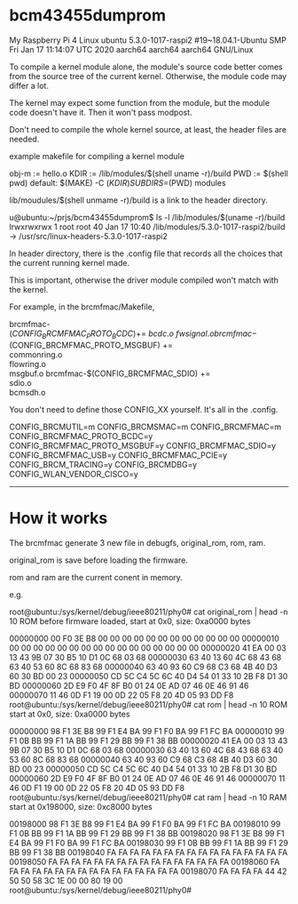 # bcm43455dumprom

My Raspberry Pi 4
Linux ubuntu 5.3.0-1017-raspi2 #19~18.04.1-Ubuntu SMP Fri Jan 17 11:14:07 UTC 2020 aarch64 aarch64 aarch64 GNU/Linux

To compile a kernel module alone, the module's source code better comes from the source tree of the current kernel.
Otherwise, the module code may differ a lot.

The kernel may expect some function from the module, but the module code doesn't have it. Then it won't pass
modpost.

Don't need to compile the whole kernel source, at least, the header files are needed.

example makefile for compiling a kernel module

obj-m := hello.o
KDIR := /lib/modules/$(shell uname -r)/build
PWD := $(shell pwd)
default:
        $(MAKE) -C $(KDIR) SUBDIRS=$(PWD) modules 


lib/moudules/$(shell unmame -r)/build is a link to the header directory.

u@ubuntu:~/prjs/bcm43455dumprom$ ls -l /lib/modules/$(uname -r)/build
lrwxrwxrwx 1 root root 40 Jan 17 10:40 /lib/modules/5.3.0-1017-raspi2/build -> /usr/src/linux-headers-5.3.0-1017-raspi2

In header directory, there is the .config file that records all the choices that the current running kernel made.

This is important, otherwise the driver module compiled won't match with the kernel.

For example, in the brcmfmac/Makefile,

brcmfmac-$(CONFIG_BRCMFMAC_PROTO_BCDC) += \
		bcdc.o \
		fwsignal.o
brcmfmac-$(CONFIG_BRCMFMAC_PROTO_MSGBUF) += \
		commonring.o \
		flowring.o \
		msgbuf.o
brcmfmac-$(CONFIG_BRCMFMAC_SDIO) += \
		sdio.o \
		bcmsdh.o

You don't need to define those  CONFIG_XX yourself. It's all in the .config.

CONFIG_BRCMUTIL=m
CONFIG_BRCMSMAC=m
CONFIG_BRCMFMAC=m
CONFIG_BRCMFMAC_PROTO_BCDC=y
CONFIG_BRCMFMAC_PROTO_MSGBUF=y
CONFIG_BRCMFMAC_SDIO=y
CONFIG_BRCMFMAC_USB=y
CONFIG_BRCMFMAC_PCIE=y
CONFIG_BRCM_TRACING=y
CONFIG_BRCMDBG=y
CONFIG_WLAN_VENDOR_CISCO=y
 
---

# How it works

The brcmfmac generate 3 new file in debugfs, original_rom, rom, ram.

original_rom is save before loading the firmware.

rom and ram are the current conent in memory.

e.g.

root@ubuntu:/sys/kernel/debug/ieee80211/phy0# cat original_rom | head -n 10
ROM before firmware loaded, start at 0x0, size: 0xa0000 bytes

00000000  00 F0 3E B8 00 00 00 00  00 00 00 00 00 00 00 00
00000010  00 00 00 00 00 00 00 00  00 00 00 00 00 00 00 00
00000020  41 EA 00 03 13 43 9B 07  30 B5 10 D1 0C 68 03 68
00000030  63 40 13 60 4C 68 43 68  63 40 53 60 8C 68 83 68
00000040  63 40 93 60 C9 68 C3 68  4B 40 D3 60 30 BD 00 23
00000050  CD 5C C4 5C 6C 40 D4 54  01 33 10 2B F8 D1 30 BD
00000060  2D E9 F0 4F 8F B0 01 24  0E AD 07 46 0E 46 91 46
00000070  11 46 0D F1 19 00 0D 22  05 F8 20 4D 05 93 DD F8
root@ubuntu:/sys/kernel/debug/ieee80211/phy0# cat rom | head -n 10
ROM start at 0x0, size: 0xa0000 bytes

00000000  98 F1 3E B8 99 F1 E4 BA  99 F1 F0 BA 99 F1 FC BA
00000010  99 F1 0B BB 99 F1 1A BB  99 F1 29 BB 99 F1 38 BB
00000020  41 EA 00 03 13 43 9B 07  30 B5 10 D1 0C 68 03 68
00000030  63 40 13 60 4C 68 43 68  63 40 53 60 8C 68 83 68
00000040  63 40 93 60 C9 68 C3 68  4B 40 D3 60 30 BD 00 23
00000050  CD 5C C4 5C 6C 40 D4 54  01 33 10 2B F8 D1 30 BD
00000060  2D E9 F0 4F 8F B0 01 24  0E AD 07 46 0E 46 91 46
00000070  11 46 0D F1 19 00 0D 22  05 F8 20 4D 05 93 DD F8
root@ubuntu:/sys/kernel/debug/ieee80211/phy0# cat ram | head -n 10
RAM start at 0x198000, size: 0xc8000 bytes

00198000  98 F1 3E B8 99 F1 E4 BA  99 F1 F0 BA 99 F1 FC BA
00198010  99 F1 0B BB 99 F1 1A BB  99 F1 29 BB 99 F1 38 BB
00198020  98 F1 3E B8 99 F1 E4 BA  99 F1 F0 BA 99 F1 FC BA
00198030  99 F1 0B BB 99 F1 1A BB  99 F1 29 BB 99 F1 38 BB
00198040  FA FA FA FA FA FA FA FA  FA FA FA FA FA FA FA FA
00198050  FA FA FA FA FA FA FA FA  FA FA FA FA FA FA FA FA
00198060  FA FA FA FA FA FA FA FA  FA FA FA FA FA FA FA FA
00198070  FA FA FA FA 44 42 50 50  58 3C 1E 00 00 80 19 00
root@ubuntu:/sys/kernel/debug/ieee80211/phy0#
